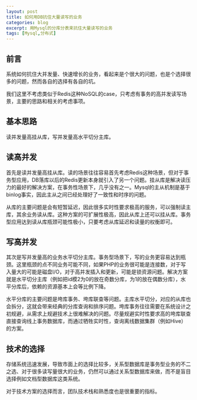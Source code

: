```yaml
---
layout: post
title: 如何用DB抗住大量读写的业务
categories: blog
excerpt: 用Mysql的分库分表来抗住大量读写的业务
tags: [Mysql,分布式]
---
```


## 前言

系统如何抗住大并发量、快速增长的业务，看起来是个很大的问题，也是个选择很多的问题，然而各自的选择有各自的坑。

我们这里不考虑类似于Redis这种NoSQL的case，只考虑有事务的高并发读写场景，主要的思路和相关的考虑事项。

## 基本思路

读并发量高挂从库，写并发量高水平切分主库。

## 读高并发
首先是读并发量高挂从库。读的场景往往容易首先考虑Redis这种场景，但对于事务型应用，DB落库以后的Redis更新本身就引入了另一个问题。挂从库是解决读压力的最好的解决方案，在事务性场景下，几乎没有之一。Mysql的主从机制是基于binlog事实，因此主从之间已经处理好了一致性和时序的问题。

从库的主要问题是会有短暂延迟，因此很多实时性要求极高的服务，可以强制读主库，其余业务读从库。这种方案的可扩展性极高，因此从库上还可以挂从库。事务型应用达到读从库瓶颈可能性极小，只要考虑从库延迟和读量的权衡即可。


## 写高并发

其次是写并发量高的业务水平切分主库。事务型场景下，写的业务更容易达到瓶颈。这里瓶颈的点不同业务可能不同，如果PHP的业务很可能是连接数，对于写入量大的可能是磁盘I/O，对于高并发插入和更新，可能是锁资源问题。解决方案就是水平切分主库（例如把id模2为0的放在奇数分库，为1的放在偶数分库），水平分库后，依赖的资源基本上会等比例下降。

水平分库的主要问题是垮库事务、垮库联查等问题。主库水平切分，对应的从库也会拆分，这就会带来经典的分库查询和排序问题。垮库事务往往需要在系统设计之初规避，从需求上规避技术上很难解决的问题。尽量规避实时性要求高的垮库联查直接查询线上事务数据库，而通过牺牲实时性，查询离线数据集群（例如Hive）的方案。

## 技术的选择

存储系统迅速发展，导致市面上的选择比较多，关系型数据库是事务型业务的不二之选、对于很多读写量很大的业务，仍然可以通过关系型数据库来做，而不是盲目选择例如文档型数据库这类系统。

对于技术方案的选择而言，团队技术栈和熟悉度也是很重要的指标。
